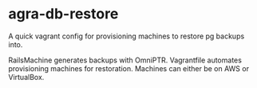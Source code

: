 agra-db-restore
===============

A quick vagrant config for provisioning machines to restore pg backups into. 

RailsMachine generates backups with OmniPTR. Vagrantfile automates provisioning machines for restoration. Machines can either be on AWS or VirtualBox. 
